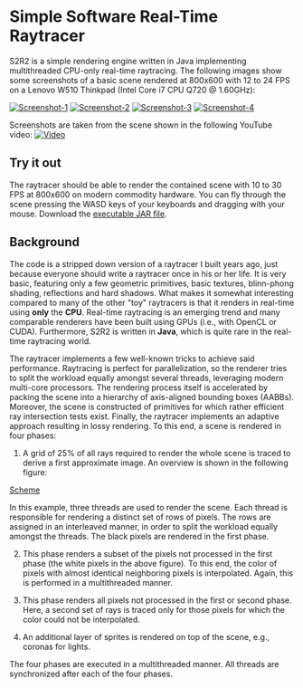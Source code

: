 Simple Software Real-Time Raytracer
====

S2R2 is a simple rendering engine written in Java implementing multithreaded CPU-only real-time raytracing. The following images
show some screenshots of a basic scene rendered at 800x600 with 12 to 24 FPS on a Lenovo W510 Thinkpad (Intel Core i7 CPU Q720 @ 1.60GHz):

[![Screenshot-1](https://raw.github.com/prasser/s2r2/master/doc/img/very-small-screenshot1.png)](https://raw.github.com/prasser/s2r2/master/doc/img/screenshot1.png)
[![Screenshot-2](https://raw.github.com/prasser/s2r2/master/doc/img/very-small-screenshot2.png)](https://raw.github.com/prasser/s2r2/master/doc/img/screenshot2.png)
[![Screenshot-3](https://raw.github.com/prasser/s2r2/master/doc/img/very-small-screenshot3.png)](https://raw.github.com/prasser/s2r2/master/doc/img/screenshot3.png)
[![Screenshot-4](https://raw.github.com/prasser/s2r2/master/doc/img/very-small-screenshot4.png)](https://raw.github.com/prasser/s2r2/master/doc/img/screenshot4.png)

Screenshots are taken from the scene shown in the following YouTube video:
[![Video](https://raw.github.com/prasser/s2r2/master/doc/img/video.png)](http://youtu.be/v5NccEae5Xc)

Try it out
------
The raytracer should be able to render the contained scene with 10 to 30 FPS at 800x600 on modern commodity hardware.
You can fly through the scene pressing the WASD keys of your keyboards and dragging with your mouse. 
Download the [executable JAR file](https://raw.github.com/prasser/s2r2/master/s2r2.jar).

Background
------
The code is a stripped down version of a raytracer I built years ago, just because everyone should write 
a raytracer once in his or her life. It is very basic, featuring only a few geometric primitives,
basic textures, blinn-phong shading, reflections and hard shadows. What makes it somewhat interesting
compared to many of the other "toy" raytracers is that it renders in real-time using **only** the
**CPU**. Real-time raytracing is an emerging trend and many comparable renderers have been built using
GPUs (i.e., with OpenCL or CUDA). Furthermore, S2R2 is written in **Java**, which is quite rare in the
real-time raytracing world.

The raytracer implements a few well-known tricks to achieve said performance. Raytracing is perfect
for parallelization, so the renderer tries to split the workload equally amongst several threads, 
leveraging modern multi-core processors. The rendering process itself is accelerated by packing the
scene into a hierarchy of axis-aligned bounding boxes (AABBs). Moreover, the scene is constructed of
primitives for which rather efficient ray intersection tests exist. Finally, the raytracer implements
an adaptive approach resulting in lossy rendering. To this end, a scene is rendered in four phases:

1. A grid of 25% of all rays required to render the whole scene is traced to derive a 
first approximate image. An overview is shown in the following figure:

[Scheme](https://raw.github.com/prasser/s2r2/master/doc/img/scheme.png)

In this example, three threads are used to render the scene. Each thread is responsible for rendering
a distinct set of rows of pixels. The rows are assigned in an interleaved manner, in order to
split the workload equally amongst the threads. The black pixels are rendered in the first phase.
 
2. This phase renders a subset of the pixels not processed in the first phase (the white pixels in the above figure). 
To this end, the color of pixels with almost identical neighboring pixels is interpolated. Again, this
is performed in a multithreaded manner.

3. This phase renders all pixels not processed in the first or second phase.
Here, a second set of rays is traced only for those pixels for which the color could not be interpolated. 

4. An additional layer of sprites is rendered on top of the scene, e.g., coronas for lights.
  
The four phases are executed in a multithreaded manner. All threads are synchronized after each of the
four phases.